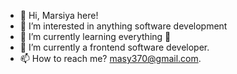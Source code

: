 - 👋 Hi, Marsiya here!
- 👀 I’m interested in anything software development
- 🌱 I’m currently learning everything 🤣
- 💞️ I’m currently a frontend software developer.
- 📫 How to reach me?  masy370@gmail.com.

<!---
Mar-Issah/Mar-Issah is a ✨ special ✨ repository because its `README.md` (this file) appears on your GitHub profile.
You can click the Preview link to take a look at your changes.
--->
